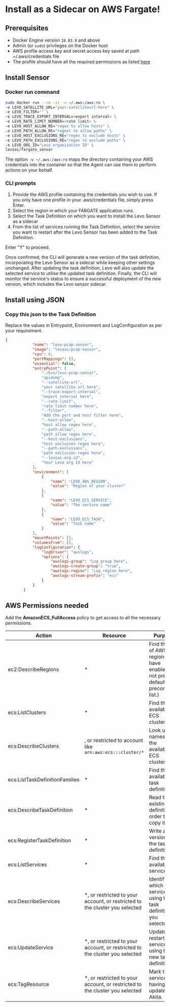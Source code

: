 # Install as a Sidecar on AWS Fargate!

## Prerequisites

 - Docker Engine version  `18.03.0`  and above
 - Admin (or  `sudo`) privileges on the Docker host
 - AWS profile access key and secret access key saved at path  ~/.aws/credentials file
 - The profile should have all the required permissions as listed [here](#aws-permissions)

## Install Sensor 

### Docker run command
```bash
sudo docker run --rm -it -v ~/.aws:/aws:ro \
-e LEVO_SATELLITE_URL="your-satelliteurl-here" \
-e LEVO_FILTER="" \
-e LEVO_TRACE_EXPORT_INTERVAL=<export interval> \
-e LEVO_RATE_LIMIT_NUMBER=<rate limit> \
-e LEVO_HOST_ALLOW_RE="regex to allow hosts" \
-e LEVO_PATH_ALLOW_RE="regext to allow paths" \
-e LEVO_HOST_EXCLUSIONS_RE="regex to exclude hosts" \
-e LEVO_PATH_EXCLUSIONS_RE="regex to exclude paths" \
-e LEVO_ORG_ID="Levo organization ID" \
levoai/fargate_sensor
```
The option `-v ~/.aws:/aws:ro` maps the directory containing your AWS credentials into the container so that the Agent can use them to perform actions on your behalf.

### CLI prompts

1.  Provide the AWS profile containing the credentials you wish to use. If you only have one profile in your .aws/credentials file, simply press Enter.
2.  Select the region in which your FARGATE application runs.
3.  Select the Task Definition on which you want to install the Levo Sensor as a sidecar
4.  From the list of services running the Task Definition, select the service you want to restart after the Levo Sensor has been added to the Task Definition.

Enter "Y" to proceed.

Once confirmed, the CLI will generate a new version of the task definition, incorporating the Levo Sensor as a sidecar while keeping other settings unchanged. After updating the task definition, Levo will also update the selected service to utilise the updated task definition. Finally, the CLI will monitor the service's status to ensure a successful deployment of the new version, which includes the Levo sensor sidecar.

## Install using JSON

### Copy this json to the Task Definition
Replace the values in Entrypoint, Environment and LogConfiguration as per your requirement.

```json
{
            "name": "levo-pcap-sensor",
            "image": "levoai/pcap-sensor",
            "cpu": 0,
            "portMappings": [],
            "essential": false,
            "entryPoint": [
                "./bin/levo-pcap-sensor",
                "apidump",
                "--satellite-url",
                "your satellite url here",
                "--trace-export-interval",
                "export interval here",
                "--rate-limit",
                "rate limit number here",
                "--filter",
                "Add the port and host filter here",
                "--host-allow",
                "host allow regex here",
                "--path-allow",
                "path allow regex here",
                "--host-exclusions",
                "host exclusion regex here",
                "--path-exclusions",
                "path exclusion regex here",
                "--levoai-org-id",
                "Your Levo org Id here"
            ],
            "environment": [
                {
                    "name": "LEVO_AWS_REGION",
                    "value": "Region of your cluster"
                },
                {
                    "name": "LEVO_ECS_SERVICE",
                    "value": "The serivce name"
                },
                {
                    "name": "LEVO_ECS_TASK",
                    "value": "Task name"
                }
            ],
            "mountPoints": [],
            "volumesFrom": [],
            "logConfiguration": {
                "logDriver": "awslogs",
                "options": {
                    "awslogs-group": "Log group here",
                    "awslogs-create-group": "true",
                    "awslogs-region": "Log region here",
                    "awslogs-stream-prefix": "ecs"
                }
            }
        }
```

<a id="aws-permissions"></a>
## AWS Permissions needed

Add the **AmazonECS_FullAccess** policy to get access to all the necessary permissions.

| Action                      | Resource                                               | Purpose                                                                                      |
|-----------------------------|--------------------------------------------------------|----------------------------------------------------------------------------------------------|
| ec2:DescribeRegions         | *                                                      | Find the list of AWS regions you have enabled. (If not present, defaults to a precompiled list.) |
| ecs:ListClusters            | *                                                      | Find the available ECS clusters.                                                             |
| ecs:DescribeClusters        | , or restricted to account like `arn:aws:ecs:::cluster/*` | Look up the names of the available ECS clusters.                                              |
| ecs:ListTaskDefinitionFamilies | *                                                  | Find the available task definitions.                                                         |
| ecs:DescribeTaskDefinition  | *                                                      | Read the existing task definition in order to copy it.                                        |
| ecs:RegisterTaskDefinition  | *                                                      | Write a new version of the task definition.                                                  |
| ecs:ListServices            | *                                                      | Find the available services.                                                                 |
| ecs:DescribeServices        | *, or restricted to your account, or restricted to the cluster you selected | Identify which services are using the task definition you selected.                 |
| ecs:UpdateService           | *, or restricted to your account, or restricted to the cluster you selected | Update and restart the service using the new task definition.                             |
| ecs:TagResource             | *, or restricted to your account, or restricted to the cluster you selected | Mark the service as having been updated by Akita.                                           |
